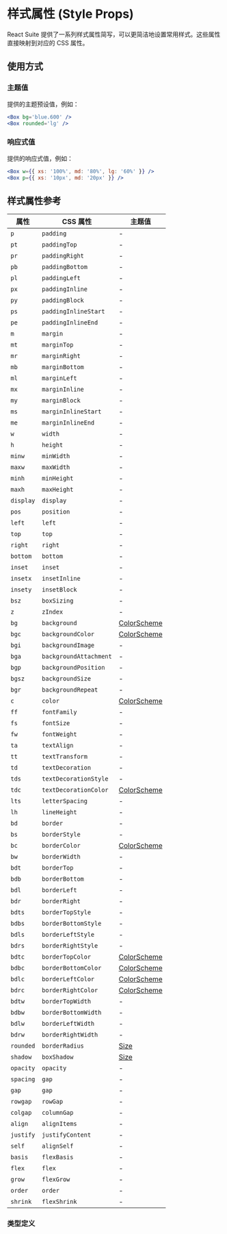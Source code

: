 # 样式属性 (Style Props)

React Suite 提供了一系列样式属性简写，可以更简洁地设置常用样式。这些属性直接映射到对应的 CSS 属性。

## 使用方式

### 主题值

提供的主题预设值，例如：

```jsx
<Box bg='blue.600' />
<Box rounded='lg' />
```

### 响应式值

提供的响应式值，例如：

```jsx
<Box w={{ xs: '100%', md: '80%', lg: '60%' }} />
<Box p={{ xs: '10px', md: '20px' }} />
```

## 样式属性参考

| 属性      | CSS 属性               | 主题值                      |
| --------- | ---------------------- | --------------------------- |
| `p`       | `padding`              | -                           |
| `pt`      | `paddingTop`           | -                           |
| `pr`      | `paddingRight`         | -                           |
| `pb`      | `paddingBottom`        | -                           |
| `pl`      | `paddingLeft`          | -                           |
| `px`      | `paddingInline`        | -                           |
| `py`      | `paddingBlock`         | -                           |
| `ps`      | `paddingInlineStart`   | -                           |
| `pe`      | `paddingInlineEnd`     | -                           |
| `m`       | `margin`               | -                           |
| `mt`      | `marginTop`            | -                           |
| `mr`      | `marginRight`          | -                           |
| `mb`      | `marginBottom`         | -                           |
| `ml`      | `marginLeft`           | -                           |
| `mx`      | `marginInline`         | -                           |
| `my`      | `marginBlock`          | -                           |
| `ms`      | `marginInlineStart`    | -                           |
| `me`      | `marginInlineEnd`      | -                           |
| `w`       | `width`                | -                           |
| `h`       | `height`               | -                           |
| `minw`    | `minWidth`             | -                           |
| `maxw`    | `maxWidth`             | -                           |
| `minh`    | `minHeight`            | -                           |
| `maxh`    | `maxHeight`            | -                           |
| `display` | `display`              | -                           |
| `pos`     | `position`             | -                           |
| `left`    | `left`                 | -                           |
| `top`     | `top`                  | -                           |
| `right`   | `right`                | -                           |
| `bottom`  | `bottom`               | -                           |
| `inset`   | `inset`                | -                           |
| `insetx`  | `insetInline`          | -                           |
| `insety`  | `insetBlock`           | -                           |
| `bsz`     | `boxSizing`            | -                           |
| `z`       | `zIndex`               | -                           |
| `bg`      | `background`           | [ColorScheme][color-scheme] |
| `bgc`     | `backgroundColor`      | [ColorScheme][color-scheme] |
| `bgi`     | `backgroundImage`      | -                           |
| `bga`     | `backgroundAttachment` | -                           |
| `bgp`     | `backgroundPosition`   | -                           |
| `bgsz`    | `backgroundSize`       | -                           |
| `bgr`     | `backgroundRepeat`     | -                           |
| `c`       | `color`                | [ColorScheme][color-scheme] |
| `ff`      | `fontFamily`           | -                           |
| `fs`      | `fontSize`             | -                           |
| `fw`      | `fontWeight`           | -                           |
| `ta`      | `textAlign`            | -                           |
| `tt`      | `textTransform`        | -                           |
| `td`      | `textDecoration`       | -                           |
| `tds`     | `textDecorationStyle`  | -                           |
| `tdc`     | `textDecorationColor`  | [ColorScheme][color-scheme] |
| `lts`     | `letterSpacing`        | -                           |
| `lh`      | `lineHeight`           | -                           |
| `bd`      | `border`               | -                           |
| `bs`      | `borderStyle`          | -                           |
| `bc`      | `borderColor`          | [ColorScheme][color-scheme] |
| `bw`      | `borderWidth`          | -                           |
| `bdt`     | `borderTop`            | -                           |
| `bdb`     | `borderBottom`         | -                           |
| `bdl`     | `borderLeft`           | -                           |
| `bdr`     | `borderRight`          | -                           |
| `bdts`    | `borderTopStyle`       | -                           |
| `bdbs`    | `borderBottomStyle`    | -                           |
| `bdls`    | `borderLeftStyle`      | -                           |
| `bdrs`    | `borderRightStyle`     | -                           |
| `bdtc`    | `borderTopColor`       | [ColorScheme][color-scheme] |
| `bdbc`    | `borderBottomColor`    | [ColorScheme][color-scheme] |
| `bdlc`    | `borderLeftColor`      | [ColorScheme][color-scheme] |
| `bdrc`    | `borderRightColor`     | [ColorScheme][color-scheme] |
| `bdtw`    | `borderTopWidth`       | -                           |
| `bdbw`    | `borderBottomWidth`    | -                           |
| `bdlw`    | `borderLeftWidth`      | -                           |
| `bdrw`    | `borderRightWidth`     | -                           |
| `rounded` | `borderRadius`         | [Size][size]                |
| `shadow`  | `boxShadow`            | [Size][size]                |
| `opacity` | `opacity`              | -                           |
| `spacing` | `gap`                  | -                           |
| `gap`     | `gap`                  | -                           |
| `rowgap`  | `rowGap`               | -                           |
| `colgap`  | `columnGap`            | -                           |
| `align`   | `alignItems`           | -                           |
| `justify` | `justifyContent`       | -                           |
| `self`    | `alignSelf`            | -                           |
| `basis`   | `flexBasis`            | -                           |
| `flex`    | `flex`                 | -                           |
| `grow`    | `flexGrow`             | -                           |
| `order`   | `order`                | -                           |
| `shrink`  | `flexShrink`           | -                           |

### 类型定义

<!--{include:(_common/types/breakpoints.md)}-->
<!--{include:(_common/types/size.md)}-->
<!--{include:(_common/types/color-scheme.md)}-->

[breakpoints]: #code-ts-breakpoints-code
[size]: #code-ts-size-code
[color-scheme]: #code-ts-color-scheme-code
